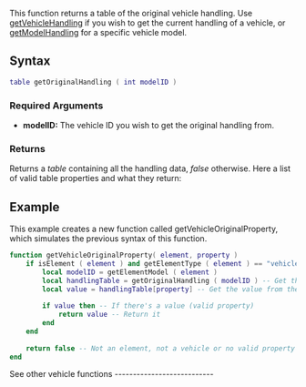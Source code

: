 This function returns a table of the original vehicle handling. Use [getVehicleHandling](/docs/getvehiclehandling.md "wikilink") if you wish to get the current handling of a vehicle, or [getModelHandling](/getModelHandling.md "wikilink") for a specific vehicle model.

Syntax
------

``` lua
table getOriginalHandling ( int modelID ) 
```

### Required Arguments

-   **modelID:** The vehicle ID you wish to get the original handling from.

### Returns

Returns a *table* containing all the handling data, *false* otherwise. Here a list of valid table properties and what they return:

Example
-------

<section name="Server & Client" class="both" show="true">
This example creates a new function called getVehicleOriginalProperty, which simulates the previous syntax of this function.

``` lua
function getVehicleOriginalProperty( element, property )
    if isElement ( element ) and getElementType ( element ) == "vehicle" and type ( property ) == "string" then -- Make sure there's a valid vehicle and a property string
        local modelID = getElementModel ( element )
        local handlingTable = getOriginalHandling ( modelID ) -- Get the handling as table and save as handlingTable
        local value = handlingTable[property] -- Get the value from the table
        
        if value then -- If there's a value (valid property)
            return value -- Return it
        end
    end
    
    return false -- Not an element, not a vehicle or no valid property string. Return failure
end
```

</section>
See other vehicle functions
---------------------------
